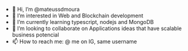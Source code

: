 - 👋 Hi, I’m @mateussdmoura
- 👀 I’m interested in Web and Blockchain development
- 🌱 I’m currently learning typescript, nodejs and MongoDB
- 💞️ I’m looking to collaborate on Applications ideas that have scalable business potencial
- 📫 How to reach me: @ me on IG, same username

<!---
mateussdmoura/mateussdmoura is a ✨ special ✨ repository because its `README.md` (this file) appears on your GitHub profile.
You can click the Preview link to take a look at your changes.
--->
